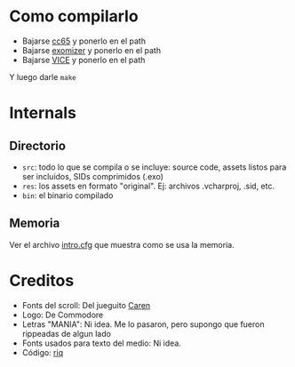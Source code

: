 # Como compilarlo

- Bajarse [cc65](http://cc65.github.io/cc65/) y ponerlo en el path
- Bajarse [exomizer](http://hem.bredband.net/magli143/exo/) y ponerlo en el path
- Bajarse [VICE](http://vice-emu.sourceforge.net/) y ponerlo en el path

Y luego darle `make`


# Internals

## Directorio

- `src`: todo lo que se compila o se incluye: source code, assets listos para ser incluidos, SIDs comprimidos (.exo)
- `res`: los assets en formato "original". Ej: archivos .vcharproj, .sid, etc.
- `bin`: el binario compilado

## Memoria

Ver el archivo [intro.cfg](intro.cfg) que muestra como se usa la memoria. 


# Creditos

* Fonts del scroll: Del jueguito [Caren](http://csdb.dk/release/?id=141659)
* Logo: De Commodore
* Letras "MANIA": Ni idea. Me lo pasaron, pero supongo que fueron rippeadas de algun lado
* Fonts usados para texto del medio: Ni idea.
* Código: [riq](http://retro.moe/)
